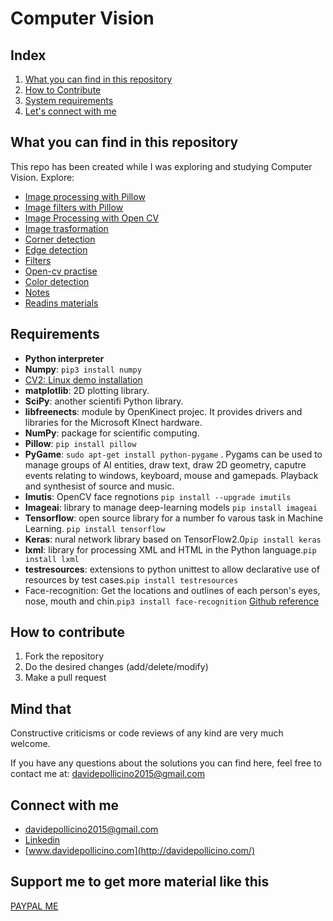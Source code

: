 # Computer Vision

## Index

1. [What you can find in this repository](#What-you-can-find-in-this-repository)
2. [How to Contribute](#How-to-contribute)
3. [System requirements](#Requirements)
4. [Let's connect with me](#Connect-with-me)

## What you can find in this repository

This repo has been created while I was exploring and studying Computer Vision. 
Explore:
* [Image processing with Pillow](source/work-with-pillow/)
* [Image filters with Pillow](source/work-with-pillow/filters/)
* [Image Processing with Open CV](source/open-cv/)
* [Image trasformation](image_transformations/)
* [Corner detection](corner_detection/)
* [Edge detection](edge_detection/)
* [Filters](filters/)
* [Open-cv practise](open-cv/)
* [Color detection](color_detection/)
* [Notes](NOTES.md)
* [Readins materials](books/)



## Requirements

* **Python interpreter**
* **Numpy**: ```pip3 install numpy```
* [CV2: Linux demo installation](https://docs.opencv.org/3.4/d2/de6/tutorial_py_setup_in_ubuntu.html) 
* **matplotlib**: 2D plotting library.
* **SciPy**: another scientifi Python library.
* **libfreenects**: module by OpenKinect projec. It provides drivers and libraries for the Microsoft KInect hardware.
* **NumPy**: package for scientific computing.
* **Pillow**: ```pip install pillow```
* **PyGame**: ```sudo apt-get install python-pygame``` . Pygams can be used to manage groups of AI entities, draw text, draw 2D geometry, caputre events relating to windows, keyboard, mouse and gamepads. Playback and synthesist of source and music.
* **Imutis**: OpenCV face regnotions ```pip install --upgrade imutils```
* **Imageai**: library to manage deep-learning models ```pip install imageai```
* **Tensorflow**:  open source library for a number fo varous task in Machine Learning.  ```pip install tensorflow```
* **Keras**: nural network library based on TensorFlow2.0```pip install keras```
* **lxml**:  library for processing XML and HTML in the Python language.```pip install lxml```
* **testresources**: extensions to python unittest to allow declarative use of resources by test cases.```pip install testresources```
* Face-recognition: Get the locations and outlines of each person's eyes, nose, mouth and chin.```pip3 install face-recognition``` [Github reference](https://github.com/ageitgey/face_recognition)

## How to contribute
1. Fork the repository
2. Do the desired changes (add/delete/modify)
3. Make a pull request

## Mind that
Constructive criticisms or code reviews of any kind are very much welcome.

If you have any questions about the solutions you can find here, feel free to contact me at: [davidepollicino2015@gmail.com](mailto:davidepollicino2015@gmail.com?subject=[GitHub]%20ComputerVisionRepo)

## Connect with me

* [davidepollicino2015@gmail.com](mailto:davidepollicino2015@gmail.com?subject=[GitHub]%20CompetitiveProgrammigGuide)
* [Linkedin](https://www.linkedin.com/in/davidepollicino7/)
* [www.davidepollicino.com](http://davidepollicino.com/)

## Support me to get more material like this

[PAYPAL ME](https://paypal.me/davidepollicino7?locale.x=en_US)
